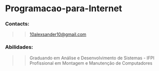 # Programacao-para-Internet

### Contacts: 
>> 10alexsander10@gmail.com

### Abilidades:
>> Graduando em Análise e Desenvolvimento de Sistemas - IFPI
>> Profissional em Montagem e Manutenção de Computadores
>>
